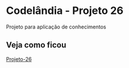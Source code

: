 # Codelândia - Projeto 26

Projeto para aplicação de conhecimentos

## Veja como ficou
[Projeto-26](https://primeiro-plum.vercel.app/)
